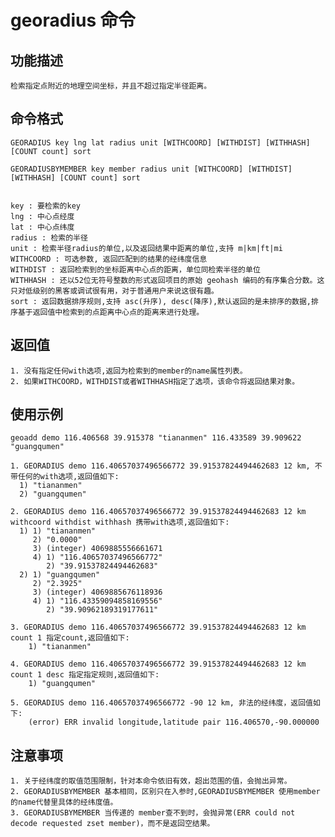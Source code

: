 # georadius 命令

## 功能描述

    检索指定点附近的地理空间坐标，并且不超过指定半径距离。

## 命令格式

    GEORADIUS key lng lat radius unit [WITHCOORD] [WITHDIST] [WITHHASH] [COUNT count] sort

    GEORADIUSBYMEMBER key member radius unit [WITHCOORD] [WITHDIST] [WITHHASH] [COUNT count] sort


    key : 要检索的key
    lng : 中心点经度
    lat : 中心点纬度
    radius : 检索的半径
    unit : 检索半径radius的单位,以及返回结果中距离的单位,支持 m|km|ft|mi
    WITHCOORD : 可选参数, 返回匹配到的结果的经纬度信息
    WITHDIST : 返回检索到的坐标距离中心点的距离，单位同检索半径的单位
    WITHHASH : 还以52位无符号整数的形式返回项目的原始 geohash 编码的有序集合分数。这只对低级别的黑客或调试很有用，对于普通用户来说这很有趣。
    sort : 返回数据排序规则,支持 asc(升序), desc(降序),默认返回的是未排序的数据,排序基于返回值中检索到的点距离中心点的距离来进行处理。

## 返回值
    1. 没有指定任何with选项,返回为检索到的member的name属性列表。
    2. 如果WITHCOORD，WITHDIST或者WITHHASH指定了选项，该命令将返回结果对象。

## 使用示例
    geoadd demo 116.406568 39.915378 "tiananmen" 116.433589 39.909622 "guangqumen"

    1. GEORADIUS demo 116.40657037496566772 39.91537824494462683 12 km, 不带任何的with选项,返回值如下:
      1) "tiananmen"
      2) "guangqumen"

    2. GEORADIUS demo 116.40657037496566772 39.91537824494462683 12 km  withcoord withdist withhash 携带with选项,返回值如下:
      1) 1) "tiananmen"
         2) "0.0000"
         3) (integer) 4069885556661671
         4) 1) "116.40657037496566772"
            2) "39.91537824494462683"
      2) 1) "guangqumen"
         2) "2.3925"
         3) (integer) 4069885676118936
         4) 1) "116.43359094858169556"
            2) "39.90962189319177611"

    3. GEORADIUS demo 116.40657037496566772 39.91537824494462683 12 km  count 1 指定count,返回值如下:
        1) "tiananmen"

    4. GEORADIUS demo 116.40657037496566772 39.91537824494462683 12 km  count 1 desc 指定指定规则,返回值如下:
        1) "guangqumen"

    5. GEORADIUS demo 116.40657037496566772 -90 12 km, 非法的经纬度，返回值如下:
        (error) ERR invalid longitude,latitude pair 116.406570,-90.000000

## 注意事项
    1. 关于经纬度的取值范围限制，针对本命令依旧有效，超出范围的值，会抛出异常。
    2. GEORADIUSBYMEMBER 基本相同，区别只在入参时,GEORADIUSBYMEMBER 使用member的name代替里具体的经纬度值。
    3. GEORADIUSBYMEMBER 当传递的 member查不到时，会抛异常(ERR could not decode requested zset member)，而不是返回空结果。
